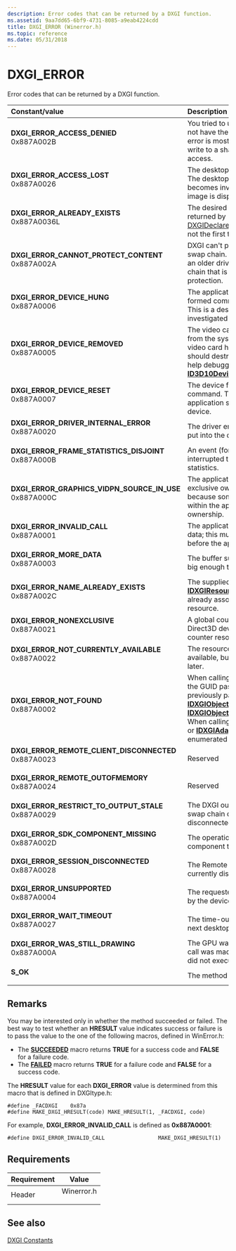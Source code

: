 ```yaml
---
description: Error codes that can be returned by a DXGI function.
ms.assetid: 9aa7dd65-6bf9-4731-8085-a9eab4224cdd
title: DXGI_ERROR (Winerror.h)
ms.topic: reference
ms.date: 05/31/2018
---
```


# DXGI\_ERROR

Error codes that can be returned by a DXGI function.



| Constant/value                                                                                                                                                                                                                                                                                                   | Description                                                                                                                                                                                                                                                                                                                                                                                                                                                                                                  |
|:-----------------------------------------------------------------------------------------------------------------------------------------------------------------------------------------------------------------------------------------------------------------------------------------------------------------|:-------------------------------------------------------------------------------------------------------------------------------------------------------------------------------------------------------------------------------------------------------------------------------------------------------------------------------------------------------------------------------------------------------------------------------------------------------------------------------------------------------------|
| <span id="DXGI_ERROR_ACCESS_DENIED"></span><span id="dxgi_error_access_denied"></span><dl> <dt>**DXGI\_ERROR\_ACCESS\_DENIED**</dt> <dt>0x887A002B</dt> </dl>                                                 | You tried to use a resource to which you did not have the required access privileges. This error is most typically caused when you write to a shared resource with read-only access.<br/>                                                                                                                                                                                                                                                                                                              |
| <span id="DXGI_ERROR_ACCESS_LOST"></span><span id="dxgi_error_access_lost"></span><dl> <dt>**DXGI\_ERROR\_ACCESS\_LOST**</dt> <dt>0x887A0026</dt> </dl>                                                       | The desktop duplication interface is invalid. The desktop duplication interface typically becomes invalid when a different type of image is displayed on the desktop.<br/>                                                                                                                                                                                                                                                                                                                             |
| <span id="DXGI_ERROR_ALREADY_EXISTS"></span><span id="dxgi_error_already_exists"></span><dl> <dt>**DXGI\_ERROR\_ALREADY\_EXISTS**</dt> <dt>0x887A0036L</dt> </dl>                                             | The desired element already exists. This is returned by [DXGIDeclareAdapterRemovalSupport](/windows/desktop/api/dxgi1_6/nf-dxgi1_6-dxgideclareadapterremovalsupport) if it is not the first time that the function is called.<br/>                                                                                                                                                                                                                                                                                                         |
| <span id="DXGI_ERROR_CANNOT_PROTECT_CONTENT"></span><span id="dxgi_error_cannot_protect_content"></span><dl> <dt>**DXGI\_ERROR\_CANNOT\_PROTECT\_CONTENT**</dt> <dt>0x887A002A</dt> </dl>                     | DXGI can't provide content protection on the swap chain. This error is typically caused by an older driver, or when you use a swap chain that is incompatible with content protection.<br/>                                                                                                                                                                                                                                                                                                            |
| <span id="DXGI_ERROR_DEVICE_HUNG"></span><span id="dxgi_error_device_hung"></span><dl> <dt>**DXGI\_ERROR\_DEVICE\_HUNG**</dt> <dt>0x887A0006</dt> </dl>                                                       | The application's device failed due to badly formed commands sent by the application. This is a design-time issue that should be investigated and fixed.<br/>                                                                                                                                                                                                                                                                                                                                         |
| <span id="DXGI_ERROR_DEVICE_REMOVED"></span><span id="dxgi_error_device_removed"></span><dl> <dt>**DXGI\_ERROR\_DEVICE\_REMOVED**</dt> <dt>0x887A0005</dt> </dl>                                              | The video card has been physically removed from the system, or a driver upgrade for the video card has occurred. The application should destroy and recreate the device. For help debugging the problem, call [**ID3D10Device::GetDeviceRemovedReason**](/windows/win32/api/d3d10/nf-d3d10-id3d10device-getdeviceremovedreason).<br/>                                                                                                                                                                                         |
| <span id="DXGI_ERROR_DEVICE_RESET"></span><span id="dxgi_error_device_reset"></span><dl> <dt>**DXGI\_ERROR\_DEVICE\_RESET**</dt> <dt>0x887A0007</dt> </dl>                                                    | The device failed due to a badly formed command. This is a run-time issue; The application should destroy and recreate the device.<br/>                                                                                                                                                                                                                                                                                                                                                                |
| <span id="DXGI_ERROR_DRIVER_INTERNAL_ERROR"></span><span id="dxgi_error_driver_internal_error"></span><dl> <dt>**DXGI\_ERROR\_DRIVER\_INTERNAL\_ERROR**</dt> <dt>0x887A0020</dt> </dl>                        | The driver encountered a problem and was put into the device removed state.<br/>                                                                                                                                                                                                                                                                                                                                                                                                                       |
| <span id="DXGI_ERROR_FRAME_STATISTICS_DISJOINT"></span><span id="dxgi_error_frame_statistics_disjoint"></span><dl> <dt>**DXGI\_ERROR\_FRAME\_STATISTICS\_DISJOINT**</dt> <dt>0x887A000B</dt> </dl>            | An event (for example, a power cycle) interrupted the gathering of presentation statistics.<br/>                                                                                                                                                                                                                                                                                                                                                                                                       |
| <span id="DXGI_ERROR_GRAPHICS_VIDPN_SOURCE_IN_USE"></span><span id="dxgi_error_graphics_vidpn_source_in_use"></span><dl> <dt>**DXGI\_ERROR\_GRAPHICS\_VIDPN\_SOURCE\_IN\_USE**</dt> <dt>0x887A000C</dt> </dl> | The application attempted to acquire exclusive ownership of an output, but failed because some other application (or device within the application) already acquired ownership.<br/>                                                                                                                                                                                                                                                                                                                   |
| <span id="DXGI_ERROR_INVALID_CALL"></span><span id="dxgi_error_invalid_call"></span><dl> <dt>**DXGI\_ERROR\_INVALID\_CALL**</dt> <dt>0x887A0001</dt> </dl>                                                    | The application provided invalid parameter data; this must be debugged and fixed before the application is released.<br/>                                                                                                                                                                                                                                                                                                                                                                              |
| <span id="DXGI_ERROR_MORE_DATA"></span><span id="dxgi_error_more_data"></span><dl> <dt>**DXGI\_ERROR\_MORE\_DATA**</dt> <dt>0x887A0003</dt> </dl>                                                             | The buffer supplied by the application is not big enough to hold the requested data.<br/>                                                                                                                                                                                                                                                                                                                                                                                                              |
| <span id="DXGI_ERROR_NAME_ALREADY_EXISTS"></span><span id="dxgi_error_name_already_exists"></span><dl> <dt>**DXGI\_ERROR\_NAME\_ALREADY\_EXISTS**</dt> <dt>0x887A002C</dt> </dl>                              | The supplied name of a resource in a call to [**IDXGIResource1::CreateSharedHandle**](/windows/desktop/api/DXGI1_2/nf-dxgi1_2-idxgiresource1-createsharedhandle) is already associated with some other resource.<br/>                                                                                                                                                                                                                                                                                                                      |
| <span id="DXGI_ERROR_NONEXCLUSIVE"></span><span id="dxgi_error_nonexclusive"></span><dl> <dt>**DXGI\_ERROR\_NONEXCLUSIVE**</dt> <dt>0x887A0021</dt> </dl>                                                     | A global counter resource is in use, and the Direct3D device can't currently use the counter resource.<br/>                                                                                                                                                                                                                                                                                                                                                                                            |
| <span id="DXGI_ERROR_NOT_CURRENTLY_AVAILABLE"></span><span id="dxgi_error_not_currently_available"></span><dl> <dt>**DXGI\_ERROR\_NOT\_CURRENTLY\_AVAILABLE**</dt> <dt>0x887A0022</dt> </dl>                  | The resource or request is not currently available, but it might become available later.<br/>                                                                                                                                                                                                                                                                                                                                                                                                          |
| <span id="DXGI_ERROR_NOT_FOUND"></span><span id="dxgi_error_not_found"></span><dl> <dt>**DXGI\_ERROR\_NOT\_FOUND**</dt> <dt>0x887A0002</dt> </dl>                                                             | When calling [**IDXGIObject::GetPrivateData**](/windows/desktop/api/DXGI/nf-dxgi-idxgiobject-getprivatedata), the GUID passed in is not recognized as one previously passed to [**IDXGIObject::SetPrivateData**](/windows/desktop/api/DXGI/nf-dxgi-idxgiobject-setprivatedata) or [**IDXGIObject::SetPrivateDataInterface**](/windows/desktop/api/DXGI/nf-dxgi-idxgiobject-setprivatedatainterface). When calling [**IDXGIFactory::EnumAdapters**](/windows/desktop/api/DXGI/nf-dxgi-idxgifactory-enumadapters) or [**IDXGIAdapter::EnumOutputs**](/windows/desktop/api/DXGI/nf-dxgi-idxgiadapter-enumoutputs), the enumerated ordinal is out of range.<br/> |
| <span id="DXGI_ERROR_REMOTE_CLIENT_DISCONNECTED"></span><span id="dxgi_error_remote_client_disconnected"></span><dl> <dt>**DXGI\_ERROR\_REMOTE\_CLIENT\_DISCONNECTED**</dt> <dt>0x887A0023</dt> </dl>         | Reserved<br/>                                                                                                                                                                                                                                                                                                                                                                                                                                                                                          |
| <span id="DXGI_ERROR_REMOTE_OUTOFMEMORY"></span><span id="dxgi_error_remote_outofmemory"></span><dl> <dt>**DXGI\_ERROR\_REMOTE\_OUTOFMEMORY**</dt> <dt>0x887A0024</dt> </dl>                                  | Reserved<br/>                                                                                                                                                                                                                                                                                                                                                                                                                                                                                          |
| <span id="DXGI_ERROR_RESTRICT_TO_OUTPUT_STALE"></span><span id="dxgi_error_restrict_to_output_stale"></span><dl> <dt>**DXGI\_ERROR\_RESTRICT\_TO\_OUTPUT\_STALE**</dt> <dt>0x887A0029</dt> </dl>              | The DXGI output (monitor) to which the swap chain content was restricted is now disconnected or changed.<br/>                                                                                                                                                                                                                                                                                                                                                                                          |
| <span id="DXGI_ERROR_SDK_COMPONENT_MISSING"></span><span id="dxgi_error_sdk_component_missing"></span><dl> <dt>**DXGI\_ERROR\_SDK\_COMPONENT\_MISSING**</dt> <dt>0x887A002D</dt> </dl>                        | The operation depends on an SDK component that is missing or mismatched.<br/>                                                                                                                                                                                                                                                                                                                                                                                                                          |
| <span id="DXGI_ERROR_SESSION_DISCONNECTED"></span><span id="dxgi_error_session_disconnected"></span><dl> <dt>**DXGI\_ERROR\_SESSION\_DISCONNECTED**</dt> <dt>0x887A0028</dt> </dl>                            | The Remote Desktop Services session is currently disconnected.<br/>                                                                                                                                                                                                                                                                                                                                                                                                                                    |
| <span id="DXGI_ERROR_UNSUPPORTED"></span><span id="dxgi_error_unsupported"></span><dl> <dt>**DXGI\_ERROR\_UNSUPPORTED**</dt> <dt>0x887A0004</dt> </dl>                                                        | The requested functionality is not supported by the device or the driver.<br/>                                                                                                                                                                                                                                                                                                                                                                                                                         |
| <span id="DXGI_ERROR_WAIT_TIMEOUT"></span><span id="dxgi_error_wait_timeout"></span><dl> <dt>**DXGI\_ERROR\_WAIT\_TIMEOUT**</dt> <dt>0x887A0027</dt> </dl>                                                    | The time-out interval elapsed before the next desktop frame was available.<br/>                                                                                                                                                                                                                                                                                                                                                                                                                        |
| <span id="DXGI_ERROR_WAS_STILL_DRAWING"></span><span id="dxgi_error_was_still_drawing"></span><dl> <dt>**DXGI\_ERROR\_WAS\_STILL\_DRAWING**</dt> <dt>0x887A000A</dt> </dl>                                    | The GPU was busy at the moment when a call was made to perform an operation, and did not execute or schedule the operation.<br/>                                                                                                                                                                                                                                                                                                                                                                       |
| <span id="S_OK"></span><span id="s_ok"></span><dl> <dt>**S\_OK**</dt> </dl>                                                                                                                                                                               | The method succeeded without an error.<br/>                                                                                                                                                                                                                                                                                                                                                                                                                                                            |



## Remarks

You may be interested only in whether the method succeeded or failed. The best way to test whether an **HRESULT** value indicates success or failure is to pass the value to the one of the following macros, defined in WinError.h:

-   The [**SUCCEEDED**](/windows/win32/api/winerror/nf-winerror-succeeded) macro returns **TRUE** for a success code and **FALSE** for a failure code.
-   The [**FAILED**](/windows/win32/api/winerror/nf-winerror-failed) macro returns **TRUE** for a failure code and **FALSE** for a success code.

The **HRESULT** value for each **DXGI\_ERROR** value is determined from this macro that is defined in DXGItype.h:


```
#define _FACDXGI    0x87a
#define MAKE_DXGI_HRESULT(code) MAKE_HRESULT(1, _FACDXGI, code)
```



For example, **DXGI\_ERROR\_INVALID\_CALL** is defined as **0x887A0001**:


```
#define DXGI_ERROR_INVALID_CALL                 MAKE_DXGI_HRESULT(1)
```



## Requirements



| Requirement | Value |
|-------------------|---------------------------------------------------------------------------------------|
| Header<br/> | <dl> <dt>Winerror.h</dt> </dl> |



## See also

<dl> <dt>

[DXGI Constants](d3d10-graphics-reference-dxgi-constants.md)
</dt> </dl>

 

 
